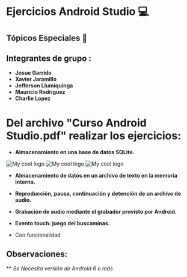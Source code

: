 # Ejercicios Android Studio :computer:

## Tópicos Especiales :iphone:

## Integrantes de grupo : 

* **Josue Garrido** 
* **Xavier Jaramillo** 
* **Jefferson Llumiquinga**  
* **Mauricio Rodriguez**
* **Charlie Lopez**


# Del archivo "Curso Android Studio.pdf" realizar los ejercicios:

* **Almacenamiento en una base de datos SQLite.**

<img src="../master/1. Almacenamiento en una Base de Datos SQLite/1.png" alt="My cool logo"/>
<img src="../master/1. Almacenamiento en una Base de Datos SQLite/2.png" alt="My cool logo"/>
<img src="../master/1. Almacenamiento en una Base de Datos SQLite/3.png" alt="My cool logo"/>

* **Almacenamiento de datos en un archivo de texto en la memoria interna.**
* **Reproducción, pausa, continuación y detención de un archivo de audio.**
* **Grabación de audio mediante el grabador provisto por Android.**
* **Evento touch: juego del buscaminas.**




* Con funcionalidad


## Observaciones:

** *Se Necesita versión de Android 6 o más*


